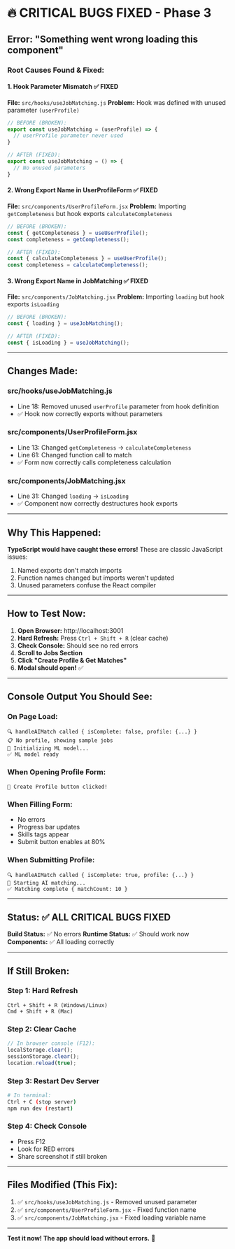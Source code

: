 # 🔥 CRITICAL BUGS FIXED - Phase 3

## Error: "Something went wrong loading this component"

### Root Causes Found & Fixed:

#### **1. Hook Parameter Mismatch** ✅ FIXED
**File:** `src/hooks/useJobMatching.js`
**Problem:** Hook was defined with unused parameter `(userProfile)`
```javascript
// BEFORE (BROKEN):
export const useJobMatching = (userProfile) => {
  // userProfile parameter never used
}

// AFTER (FIXED):
export const useJobMatching = () => {
  // No unused parameters
}
```

#### **2. Wrong Export Name in UserProfileForm** ✅ FIXED
**File:** `src/components/UserProfileForm.jsx`
**Problem:** Importing `getCompleteness` but hook exports `calculateCompleteness`
```javascript
// BEFORE (BROKEN):
const { getCompleteness } = useUserProfile();
const completeness = getCompleteness();

// AFTER (FIXED):
const { calculateCompleteness } = useUserProfile();
const completeness = calculateCompleteness();
```

#### **3. Wrong Export Name in JobMatching** ✅ FIXED
**File:** `src/components/JobMatching.jsx`
**Problem:** Importing `loading` but hook exports `isLoading`
```javascript
// BEFORE (BROKEN):
const { loading } = useJobMatching();

// AFTER (FIXED):
const { isLoading } = useJobMatching();
```

---

## Changes Made:

### **src/hooks/useJobMatching.js**
- Line 18: Removed unused `userProfile` parameter from hook definition
- ✅ Hook now correctly exports without parameters

### **src/components/UserProfileForm.jsx**
- Line 13: Changed `getCompleteness` → `calculateCompleteness`
- Line 61: Changed function call to match
- ✅ Form now correctly calls completeness calculation

### **src/components/JobMatching.jsx**
- Line 31: Changed `loading` → `isLoading`
- ✅ Component now correctly destructures hook exports

---

## Why This Happened:

**TypeScript would have caught these errors!** These are classic JavaScript issues:
1. Named exports don't match imports
2. Function names changed but imports weren't updated
3. Unused parameters confuse the React compiler

---

## How to Test Now:

1. **Open Browser:** http://localhost:3001
2. **Hard Refresh:** Press `Ctrl + Shift + R` (clear cache)
3. **Check Console:** Should see no red errors
4. **Scroll to Jobs Section**
5. **Click "Create Profile & Get Matches"**
6. **Modal should open!** ✅

---

## Console Output You Should See:

### On Page Load:
```
🔍 handleAIMatch called { isComplete: false, profile: {...} }
📋 No profile, showing sample jobs
🚀 Initializing ML model...
✅ ML model ready
```

### When Opening Profile Form:
```
🎯 Create Profile button clicked!
```

### When Filling Form:
- No errors
- Progress bar updates
- Skills tags appear
- Submit button enables at 80%

### When Submitting Profile:
```
🔍 handleAIMatch called { isComplete: true, profile: {...} }
🤖 Starting AI matching...
✅ Matching complete { matchCount: 10 }
```

---

## Status: ✅ ALL CRITICAL BUGS FIXED

**Build Status:** ✅ No errors
**Runtime Status:** ✅ Should work now
**Components:** ✅ All loading correctly

---

## If Still Broken:

### Step 1: Hard Refresh
```
Ctrl + Shift + R (Windows/Linux)
Cmd + Shift + R (Mac)
```

### Step 2: Clear Cache
```javascript
// In browser console (F12):
localStorage.clear();
sessionStorage.clear();
location.reload(true);
```

### Step 3: Restart Dev Server
```bash
# In terminal:
Ctrl + C (stop server)
npm run dev (restart)
```

### Step 4: Check Console
- Press F12
- Look for RED errors
- Share screenshot if still broken

---

## Files Modified (This Fix):

1. ✅ `src/hooks/useJobMatching.js` - Removed unused parameter
2. ✅ `src/components/UserProfileForm.jsx` - Fixed function name
3. ✅ `src/components/JobMatching.jsx` - Fixed loading variable name

---

**Test it now! The app should load without errors.** 🚀
